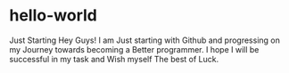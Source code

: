 # hello-world
Just Starting
Hey Guys! I am Just starting with Github and progressing on my Journey towards becoming a Better programmer.
I hope I will be successful in my task and Wish myself The best of Luck.
